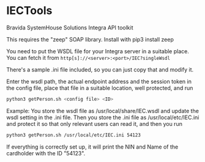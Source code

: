 # IECTools
Bravida SystemHouse Solutions Integra API toolkit

This requires the "zeep" SOAP library. Install with
     pip3 install zeep

You need to put the WSDL file for your Integra server in a suitable place. You can fetch it from `http[s]://<server>:<port>/IEC?singleWsdl`

There's a sample .ini file included, so you can just copy that and modify it.

Enter the wsdl path, the actual endpoint address and the session token in the config file, place that file in a suitable location, well protected, and run
```bash
python3 getPerson.sh <config file> <ID>
```

Example: You store the wsdl file as /usr/local/share/IEC.wsdl and update the wsdl setting in the .ini file. Then you store the .ini file as
/usr/local/etc/IEC.ini and protect it so that only relevant users can read it, and then you run
```bash
python3 getPerson.sh /usr/local/etc/IEC.ini 54123
```

If everything is correctly set up, it will print the NIN and Name of the cardholder with the ID "54123".
